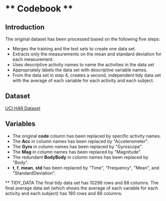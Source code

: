 # ** Codebook **

## Introduction
The original dataset has been processed based on the following five steps:
* Merges the training and the test sets to create one data set.
* Extracts only the measurements on the mean and standard deviation for each measurement. 
* Uses descriptive activity names to name the activities in the data set
* Appropriately labels the data set with descriptive variable names. 
* From the data set in step 4, creates a second, independent tidy data set with the average of each variable for each activity and each subject.

## Dataset
[UCI HAR Dataset](https://d396qusza40orc.cloudfront.net/getdata%2Fprojectfiles%2FUCI%20HAR%20Dataset.zip)

## Variables
* The original **code** column has been replaced by specific activity names.
* The **Acc** in column names has been replaced by "Accelerometer".
* The **Gyro** in column names has been replaced by "Gyroscope".
* The **Mag** in column names has been replaced by "Magnitude".
* The redundant **BodyBody** in column names has been replaced by "Body".
* **t**, **f**, **mean**, **std** has been replaced by "Time", "Frequency", "Mean", and "StandardDeviation".

** TIDY_DATA
The final tidy data set has 10299 rows and 88 columns.
The final average data set (which shows the average of each variable for each activity and each subject) has 180 rows and 88 columns.
